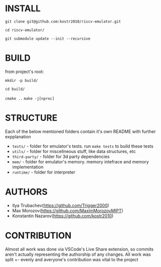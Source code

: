 # INSTALL

`git clone git@github.com:kostr2010/riscv-emulator.git`

`cd riscv-emulator/`

`git submodule update --init --recursive`

# BUILD

from project's root:

`mkdir -p build/`

`cd build/`

`cmake ..`
`make -j[nproc]`

# STRUCTURE

Each of the below mentioned folders contain it's own README with further expplanation

- `tests/` - folder for emulator's tests. run `make tests` to build these tests
- `utils/` - folder for miscellneous stuff, like data structures, etc
- `third-party/` - folder for 3d party dependencies
- `mem/` - folder for emulator's memory. memory intefrace and memory implementation
- `runtime/` - folder for interpreter

# AUTHORS

- Ilya Trubachev(https://github.com/Trigger2000)
- Max Morozov(https://github.com/MaximMorozovMIPT)
- Konstantin Nazarov(https://github.com/kostr2010)

# CONTRIBUTION

Almost all work was done via VSCode's Live Share extension, so commits aren't actually representing the authorship of any changes. All work was split +- evenly and averyone's contribution was vital to the project
